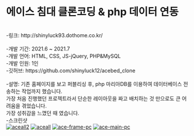 # 에이스 침대 클론코딩 & php 데이터 연동
<br>
-링크: http://shinyluck93.dothome.co.kr/
<br>
<br>
-개발 기간: 2021.6 ~ 2021.7
<br>
-개발 언어: HTML, CSS, JS-jQuery, PHP&MySQL
<br>
-개발 인원: 1인
<br>
-깃허브: https://github.com/shinyluck12/acebed_clone
<br>
<br>
-설명: 기존 홈페이지를 보고 퍼블리싱 후, php 마리아DB를 이용하여 데이터베이스 전송하는 작업까지 했습니다.
<br>
가장 처음 진행했던 프로젝트라서 단순한 레이아웃을 짜고 배치하는 것 만으로도 큰 어려움을 겪었습니다.
<br
아무것도 모르는 상태로 배우다 보니 하나씩 이해를 하게 되었고, 보이지 않는 곳에서 데이터를 받아 게시판에 작성글을 등록했을 때
<br>
가장 성취감을 느꼈던 때 였습니다. 
<br>
-스크린샷
<br>
<a href="https://ibb.co/1Gp8qMj"><img src="https://i.ibb.co/8gR65bt/aceall2.png" alt="aceall2" border="0"></a>
<a href="https://ibb.co/tBGszQp"><img src="https://i.ibb.co/MnvVfZk/aceall.png" alt="aceall" border="0"></a>
<a href="https://ibb.co/k51H3Kd"><img src="https://i.ibb.co/WGtxDnT/ace-frame-pc.png" alt="ace-frame-pc" border="0"></a>
<a href="https://ibb.co/4TMW33h"><img src="https://i.ibb.co/852Mtt1/ace-main-pc.png" alt="ace-main-pc" border="0"></a>
